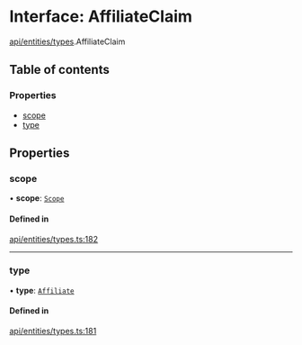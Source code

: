 # Interface: AffiliateClaim

[api/entities/types](../wiki/api.entities.types).AffiliateClaim

## Table of contents

### Properties

- [scope](../wiki/api.entities.types.AffiliateClaim#scope)
- [type](../wiki/api.entities.types.AffiliateClaim#type)

## Properties

### scope

• **scope**: [`Scope`](../wiki/api.entities.types.Scope)

#### Defined in

[api/entities/types.ts:182](https://github.com/PolymeshAssociation/polymesh-sdk/blob/8a9e72221/src/api/entities/types.ts#L182)

___

### type

• **type**: [`Affiliate`](../wiki/api.entities.types.ClaimType#affiliate)

#### Defined in

[api/entities/types.ts:181](https://github.com/PolymeshAssociation/polymesh-sdk/blob/8a9e72221/src/api/entities/types.ts#L181)
